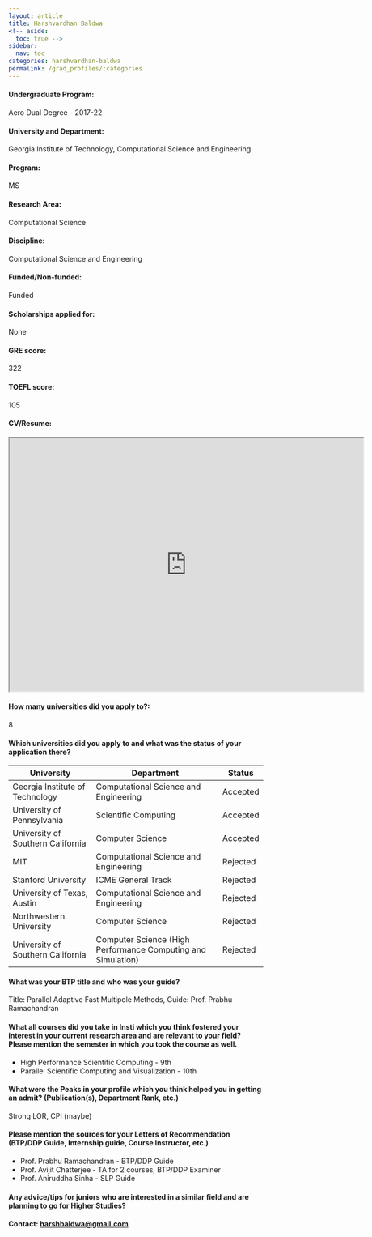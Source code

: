 ```yaml
---
layout: article
title: Harshvardhan Baldwa
<!-- aside:
  toc: true -->
sidebar:
  nav: toc
categories: harshvardhan-baldwa
permalink: /grad_profiles/:categories
---
```


<!-- # Hi, this is the page for Manav Vora.  -->
<!-- Write Program if different from Btech Aero-->
#### Undergraduate Program:
Aero Dual Degree - 2017-22

#### University and Department:
Georgia Institute of Technology, Computational Science and Engineering

#### Program:
MS
#### Research Area: 
Computational Science

#### Discipline: 
Computational Science and Engineering

#### Funded/Non-funded:
Funded

#### Scholarships applied for:
None

#### GRE score: 
322

#### TOEFL score: 
105

#### CV/Resume:

<iframe src="https://drive.google.com/file/d/1_nLp319vtXoNOmRReld6b1E_5CdYutlN/preview" width="700" height="500" allow="autoplay"></iframe>

#### How many universities did you apply to?: 
8

#### Which universities did you apply to and what was the status of your application there?

| University | Department | Status | 
| -----------|------------|--------|
|Georgia Institute of Technology| Computational Science and Engineering|Accepted|
|University of Pennsylvania|Scientific Computing|Accepted|
|University of Southern California|Computer Science|Accepted|
|MIT|Computational Science and Engineering|Rejected
Stanford University|ICME General Track|Rejected
University of Texas, Austin|Computational Science and Engineering|Rejected
Northwestern University|Computer Science|Rejected
University of Southern California|Computer Science (High Performance Computing and Simulation)|Rejected

#### What was your BTP title and who was your guide?
Title: Parallel Adaptive Fast Multipole Methods, Guide: Prof. Prabhu Ramachandran

#### What all courses did you take in Insti which you think fostered your interest in your current research area and are relevant to your field? Please mention the semester in which you took the course as well.
* High Performance Scientific Computing - 9th
* Parallel Scientific Computing and Visualization - 10th

#### What were the Peaks in your profile which you think helped you in getting an admit? (Publication(s), Department Rank, etc.)
Strong LOR, CPI (maybe)

#### Please mention the sources for your Letters of Recommendation (BTP/DDP Guide, Internship guide, Course Instructor, etc.)
* Prof. Prabhu Ramachandran - BTP/DDP Guide
* Prof. Avijit Chatterjee - TA for 2 courses, BTP/DDP Examiner
* Prof. Aniruddha Sinha - SLP Guide

#### Any advice/tips for juniors who are interested in a similar field and are planning to go for Higher Studies?


#### Contact: [harshbaldwa@gmail.com](mailto:harshbaldwa@gmail.com)
